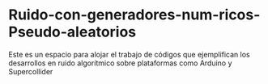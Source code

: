# Ruido-con-generadores-num-ricos-Pseudo-aleatorios
Este es un espacio para alojar el trabajo de códigos que ejemplifican los desarrollos en ruido algorítmico sobre plataformas como Arduino y Supercollider 
